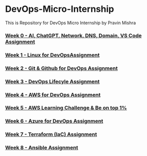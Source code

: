 # DevOps-Micro-Internship
This is Repository for DevOps Micro Internship by Pravin Mishra 

### [Week 0 - AI, ChatGPT, Network, DNS, Domain, VS Code Assignment](https://github.com/pravinmishraaws/DevOps-Micro-Internship/tree/8eb1a5d5da7ab9a3040c774903765428e95976bc/Week%200%20-%20Assignment)

### [Week 1 - Linux for DevOpsAssignment](https://docs.google.com/spreadsheets/d/1HnlenHEjytvLJMy84bBF-5B1RABaY_BjbfwCj-qnvHM/edit?gid=0#gid=0)

### [Week 2 - Git & Github for DevOps Assignment](https://docs.google.com/spreadsheets/d/1HnlenHEjytvLJMy84bBF-5B1RABaY_BjbfwCj-qnvHM/edit?gid=1951781267#gid=1951781267)

### [Week 3 - DevOps Lifecyle Assignment](https://github.com/pravinmishraaws/DevOps-Micro-Internship/tree/82856c58c1dbde0aadb18cdc03f166f329e319dd/Week%203%20-%20DevOps%20Lifecyle%20Assignment)

### [Week 4 - AWS for DevOps Assignment](https://docs.google.com/spreadsheets/d/1HnlenHEjytvLJMy84bBF-5B1RABaY_BjbfwCj-qnvHM/edit?gid=182177954#gid=182177954)

### [Week 5 - AWS Learning Challenge & Be on top 1%](https://docs.google.com/spreadsheets/d/1HnlenHEjytvLJMy84bBF-5B1RABaY_BjbfwCj-qnvHM/edit?gid=182177954#gid=182177954) 

### [Week 6 - Azure for DevOps Assignment](https://docs.google.com/spreadsheets/d/1HnlenHEjytvLJMy84bBF-5B1RABaY_BjbfwCj-qnvHM/edit?gid=320025345#gid=320025345) 

### [Week 7 - Terraform (IaC) Assignment](https://docs.google.com/spreadsheets/d/1HnlenHEjytvLJMy84bBF-5B1RABaY_BjbfwCj-qnvHM/edit?gid=234449602#gid=234449602) 

### [Week 8 - Ansible Assignment](https://docs.google.com/spreadsheets/d/1HnlenHEjytvLJMy84bBF-5B1RABaY_BjbfwCj-qnvHM/edit?gid=1415207495#gid=1415207495) 



